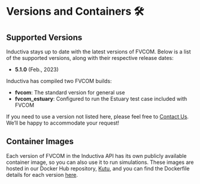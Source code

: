 # Versions and Containers 🛠️

## Supported Versions
Inductiva stays up to date with the latest versions of FVCOM. Below is a list of the supported versions, along with their respective release dates:

- **5.1.0** (Feb., 2023) 

Inductiva has compiled two FVCOM builds:
- **fvcom**: The standard version for general use
- **fvcom_estuary**: Configured to run the Estuary test case included with FVCOM

If you need to use a version not listed here, please feel free to [Contact Us](mailto:support@inductiva.ai).
We’ll be happy to accommodate your request!

## Container Images
Each version of FVCOM in the Inductiva API has its own publicly available container image, 
so you can also use it to run simulations. These images are hosted in our Docker Hub repository, 
[Kutu](https://hub.docker.com/r/inductiva/kutu/tags?name=fvcom), and you can find the 
Dockerfile details for each version [here](https://github.com/inductiva/kutu/tree/main/simulators/fvcom).